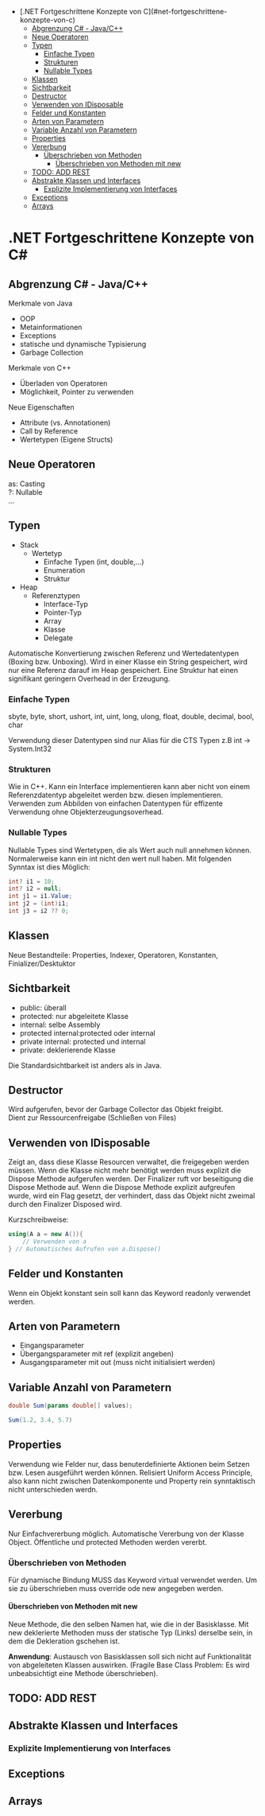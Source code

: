 - [.NET Fortgeschrittene Konzepte von C\](#net-fortgeschrittene-konzepte-von-c)
    - [Abgrenzung C# - Java/C++](#abgrenzung-c---javac)
    - [Neue Operatoren](#neue-operatoren)
    - [Typen](#typen)
        - [Einfache Typen](#einfache-typen)
        - [Strukturen](#strukturen)
        - [Nullable Types](#nullable-types)
    - [Klassen](#klassen)
    - [Sichtbarkeit](#sichtbarkeit)
    - [Destructor](#destructor)
    - [Verwenden von IDisposable](#verwenden-von-idisposable)
    - [Felder und Konstanten](#felder-und-konstanten)
    - [Arten von Parametern](#arten-von-parametern)
    - [Variable Anzahl von Parametern](#variable-anzahl-von-parametern)
    - [Properties](#properties)
    - [Vererbung](#vererbung)
        - [Überschrieben von Methoden](#Überschrieben-von-methoden)
            - [Überschrieben von Methoden mit new](#Überschrieben-von-methoden-mit-new)
    - [TODO: ADD REST](#todo-add-rest)
    - [Abstrakte Klassen und Interfaces](#abstrakte-klassen-und-interfaces)
        - [Explizite Implementierung von Interfaces](#explizite-implementierung-von-interfaces)
    - [Exceptions](#exceptions)
    - [Arrays](#arrays)

# .NET Fortgeschrittene Konzepte von C\#

## Abgrenzung C# - Java/C++

Merkmale von Java

* OOP
* Metainformationen
* Exceptions
* statische und dynamische Typisierung
* Garbage Collection

Merkmale von C++

* Überladen von Operatoren
* Möglichkeit, Pointer zu verwenden

Neue Eigenschaften

* Attribute (vs. Annotationen)
* Call by Reference
* Wertetypen (Eigene Structs)

## Neue Operatoren

as: Casting  
?: Nullable  
...

## Typen

* Stack
  * Wertetyp
    * Einfache Typen (int, double,...)
    * Enumeration
    * Struktur
* Heap
  * Referenztypen
    * Interface-Typ
    * Pointer-Typ
    * Array
    * Klasse
    * Delegate

Automatische Konvertierung zwischen Referenz und Wertedatentypen (Boxing bzw. Unboxing). Wird in einer Klasse ein String gespeichert, wird nur eine Referenz darauf im Heap gespeichert. Eine Struktur hat einen signifikant geringern Overhead in der Erzeugung.

### Einfache Typen

sbyte, byte, short, ushort, int, uint, long, ulong, float, double, decimal, bool, char

Verwendung dieser Datentypen sind nur Alias für die CTS Typen z.B int -> System.Int32

### Strukturen

Wie in C++. Kann ein Interface implementieren kann aber nicht von einem Referenzdatentyp abgeleitet werden bzw. diesen implementieren. Verwenden zum Abbilden von einfachen Datentypen für effizente Verwendung ohne Objekterzeugungsoverhead.

### Nullable Types

Nullable Types sind Wertetypen, die als Wert auch null annehmen können.
Normalerweise kann ein int nicht den wert null haben. Mit folgenden Synntax ist dies Möglich:

```csharp
int? i1 = 10;
int? i2 = null;
int j1 = i1.Value;
int j2 = (int)i1;
int j3 = i2 ?? 0;
```

## Klassen

Neue Bestandteile: Properties, Indexer, Operatoren, Konstanten, Finializer/Desktuktor

## Sichtbarkeit

* public: überall
* protected: nur abgeleitete Klasse
* internal: selbe Assembly
* protected internal:protected oder internal
* private internal: protected und internal
* private: deklerierende Klasse

Die Standardsichtbarkeit ist anders als in Java.

## Destructor

Wird aufgerufen, bevor der Garbage Collector das Objekt freigibt.  
Dient zur Ressourcenfreigabe (Schließen von Files)

## Verwenden von IDisposable

Zeigt an, dass diese Klasse Resourcen verwaltet, die freigegeben werden müssen. Wenn die Klasse nicht mehr benötigt werden muss explizit die Dispose Methode aufgerufen werden. Der Finalizer ruft vor beseitigung die Dispose Methode auf. Wenn die Dispose Methode explizit aufgreufen wurde, wird ein Flag gesetzt, der verhindert, dass das Objekt nicht zweimal durch den Finalizer Disposed wird.

Kurzschreibweise:

```csharp
using(A a = new A()){
    // Verwenden von a
} // Automatisches Aufrufen von a.Dispose()
```

## Felder und Konstanten

Wenn ein Objekt konstant sein soll kann das Keyword readonly verwendet werden.

## Arten von Parametern

* Eingangsparameter
* Übergangsparameter mit ref (explizit angeben)
* Ausgangsparameter mit out (muss nicht initialisiert werden)

## Variable Anzahl von Parametern

```csharp
double Sum(params double[] values);

Sum(1.2, 3.4, 5.7)

```

## Properties

Verwendung wie Felder nur, dass benuterdefinierte Aktionen beim Setzen bzw. Lesen ausgeführt werden können. Relisiert Uniform Access Principle, also kann nicht zwischen Datenkomponente und Property rein synntaktisch nicht unterschieden werdn.

## Vererbung

Nur Einfachvererbung möglich. Automatische Vererbung von der Klasse Object. Öffentliche und protected Methoden werden vererbt.

### Überschrieben von Methoden

Für dynamische Bindung MUSS das Keyword virtual verwendet werden. Um sie zu überschrieben muss override ode new angegeben werden.

#### Überschrieben von Methoden mit new

Neue Methode, die den selben Namen hat, wie die in der Basisklasse.
Mit new deklerierte Methoden muss der statische Typ (Links) derselbe sein, in dem die Dekleration gschehen ist.

**Anwendung**: Austausch von Basisklassen soll sich nicht auf Funktionalität von abgeleiteten Klassen auswirken. (Fragile Base Class Problem: Es wird unbeabsichtigt eine Methode überschrieben).

## TODO: ADD REST

## Abstrakte Klassen und Interfaces

### Explizite Implementierung von Interfaces

## Exceptions

## Arrays